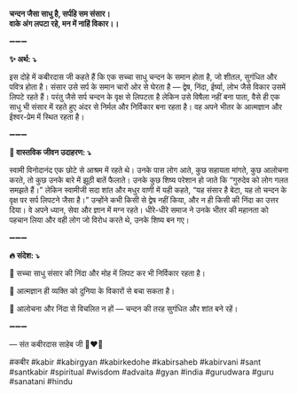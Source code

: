 **चन्दन जैसा साधु है, सर्पहि सम संसार।**\
**वाके अंग लपटा रहे, मन में नाहिं विकार।।**

➖➖➖

**✨ अर्थ: ⤵**

इस दोहे में कबीरदास जी कहते हैं कि एक सच्चा साधु चन्दन के समान होता है, जो शीतल, सुगंधित और पवित्र होता है। संसार उसे सर्प के समान चारों ओर से घेरता है — द्वेष, निंदा, ईर्ष्या, लोभ जैसे विकार उसमें लिपटे रहते हैं। परंतु जैसे सर्प चन्दन के वृक्ष से लिपटता है लेकिन उसे विषैला नहीं बना पाता, वैसे ही एक साधु भी संसार में रहते हुए अंदर से निर्मल और निर्विकार बना रहता है। वह अपने भीतर के आत्मज्ञान और ईश्वर-प्रेम में स्थित रहता है।

➖➖➖

**🌾 वास्तविक जीवन उदाहरण: ⤵**

स्वामी विनोदानंद एक छोटे से आश्रम में रहते थे। उनके पास लोग आते, कुछ सहायता मांगते, कुछ आलोचना करते, तो कुछ उनके बारे में झूठी बातें फैलाते।
उनके कुछ शिष्य परेशान हो जाते कि “गुरुदेव को लोग गलत समझते हैं।” लेकिन स्वामीजी सदा शांत और मधुर वाणी में यही कहते, “यह संसार है बेटा, यह तो चन्दन के वृक्ष पर सर्प लिपटने जैसा है।”
उन्होंने कभी किसी से द्वेष नहीं किया, और न ही किसी की निंदा का उत्तर दिया। वे अपने ध्यान, सेवा और ज्ञान में मग्न रहते।
धीरे-धीरे समाज ने उनके भीतर की महानता को पहचान लिया और वही लोग जो विरोध करते थे, उनके शिष्य बन गए।

➖➖➖

**🔥 संदेश: ⤵**

📌 सच्चा साधु संसार की निंदा और मोह में लिपट कर भी निर्विकार रहता है।

📌 आत्मज्ञान ही व्यक्ति को दुनिया के विकारों से बचा सकता है।

📌 आलोचना और निंदा से विचलित न हों — चन्दन की तरह सुगंधित और शांत बने रहें।

➖➖➖

— संत कबीरदास साहेब जी 🙏❤️💯

#कबीर #kabir #kabirgyan #kabirkedohe #kabirsaheb #kabirvani #sant #santkabir #spiritual #wisdom #advaita #gyan #india #gurudwara #guru #sanatani #hindu
